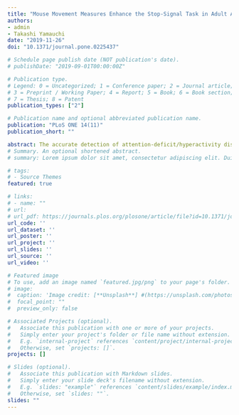 ```yaml
---
title: "Mouse Movement Measures Enhance the Stop-Signal Task in Adult ADHD Assessment"
authors:
- admin
- Takashi Yamauchi
date: "2019-11-26"
doi: "10.1371/journal.pone.0225437"

# Schedule page publish date (NOT publication's date).
# publishDate: "2019-09-01T00:00:00Z"

# Publication type.
# Legend: 0 = Uncategorized; 1 = Conference paper; 2 = Journal article;
# 3 = Preprint / Working Paper; 4 = Report; 5 = Book; 6 = Book section;
# 7 = Thesis; 8 = Patent
publication_types: ["2"]

# Publication name and optional abbreviated publication name.
publication: "PLoS ONE 14(11)"
publication_short: ""

abstract: The accurate detection of attention-deficit/hyperactivity disorder (ADHD) symptoms, such as inattentiveness and behavioral disinhibition, is crucial for delivering timely assistance and treatment. ADHD is commonly diagnosed and studied with specialized questionnaires and behavioral tests such as the stop-signal task. However, in cases of late-onset or mild forms of ADHD, behavioral measures often fail to gauge the deficiencies well-highlighted by questionnaires. To improve the sensitivity of behavioral tests, we propose a novel version of the stop-signal task (SST), which integrates mouse cursor tracking. In two studies, we investigated whether introducing mouse movement measures to the stop-signal task improves associations with questionnaire-based measures, as compared to the traditional (keypress-based) version of SST. We also scrutinized the influence of different parameters of stop-signal tasks, such as the method of stop-signal delay setting or definition of response inhibition failure, on these associations. Our results show that a) SSRT has weak association with impulsivity, while mouse movement measures have strong and significant association with impulsivity; b) machine learning models trained on the mouse movement data from “known” participants using nested cross-validation procedure can accurately predict impulsivity ratings of “unknown” participants; c) mouse movement features such as maximum acceleration and maximum velocity are among the most important predictors for impulsivity; d) using preset stop-signal delays prompts behavior that is more indicative of impulsivity.
# Summary. An optional shortened abstract.
# summary: Lorem ipsum dolor sit amet, consectetur adipiscing elit. Duis posuere tellus ac convallis placerat. Proin tincidunt magna sed ex sollicitudin condimentum.

# tags:
# - Source Themes
featured: true

# links:
# - name: ""
# url: 
# url_pdf: https://journals.plos.org/plosone/article/file?id=10.1371/journal.pone.0225437&type=printable
url_code: ''
url_dataset: ''
url_poster: ''
url_project: ''
url_slides: ''
url_source: ''
url_video: ''

# Featured image
# To use, add an image named `featured.jpg/png` to your page's folder. 
# image:
#  caption: 'Image credit: [**Unsplash**] #(https://unsplash.com/photos/jdD8gXaTZsc)'
#  focal_point: ""
#  preview_only: false

# Associated Projects (optional).
#   Associate this publication with one or more of your projects.
#   Simply enter your project's folder or file name without extension.
#   E.g. `internal-project` references `content/project/internal-project/index.md`.
#   Otherwise, set `projects: []`.
projects: []

# Slides (optional).
#   Associate this publication with Markdown slides.
#   Simply enter your slide deck's filename without extension.
#   E.g. `slides: "example"` references `content/slides/example/index.md`.
#   Otherwise, set `slides: ""`.
slides: ""
---
```

